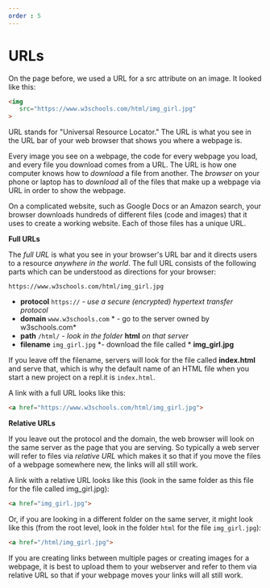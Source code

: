 ```yaml
--- 
order : 5
---
```


# URLs

On the page before, we used a URL for a src attribute on an image. It looked like this:

```html
<img 
   src="https://www.w3schools.com/html/img_girl.jpg"
>
```

URL stands for "Universal Resource Locator." The URL is what you see in the URL bar of your web browser that shows you where a webpage is.

Every image you see on a webpage, the code for every webpage you load, and every file you download comes from a URL. The URL is how one computer knows how to *download* a file from another. The *browser* on your phone or laptop has to *download* all of the files that make up a webpage via URL in order to show the webpage.

On a complicated website, such as Google Docs or an Amazon search, your browser downloads hundreds of different files (code and images) that it uses to create a working website. Each of those files has a unique URL.

**Full URLs**

The *full URL* is what you see in your browser's URL bar and it directs users to a resource *anywhere in the world*. The full URL consists of the following parts which can be understood as directions for your browser:

```
https://www.w3schools.com/html/img_girl.jpg
```
* **protocol** ```https://``` *- use a secure (encrypted) hypertext transfer protocol*
* **domain** ```www.w3schools.com``` * - go to the server owned by w3schools.com*
* **path** ```/html/``` *- look in the folder* **html** *on that server*
* **filename** ```img_girl.jpg``` *- download the file called * **img_girl.jpg**

If you leave off the filename, servers will look for the file called
**index.html** and serve that, which is why the default name of an HTML file when you start a new project on a repl.it is ```index.html```.

A link with a full URL looks like this:
```html
<a href="https://www.w3schools.com/html/img_girl.jpg">
```

**Relative URLs**

If you leave out the protocol and the domain, the web browser will look on the same server as the page that you are serving. So typically a web server will refer to files via *relative URL* which makes it so that if you move the files of a webpage somewhere new, the links will all still work.

A link with a relative URL looks like this (look in the same folder as this file for the file called img_girl.jpg):
```html
<a href="img_girl.jpg">
```

Or, if you are looking in a different folder on the same server, it might look like this (from the root level, look in the folder ```html``` for the file ```img_girl.jpg```):
```html
<a href="/html/img_girl.jpg">
```


If you are creating links between multiple pages or creating images for a webpage, it is best to upload them to your webserver and refer to them via relative URL so that if your webpage moves your links will all still work.


